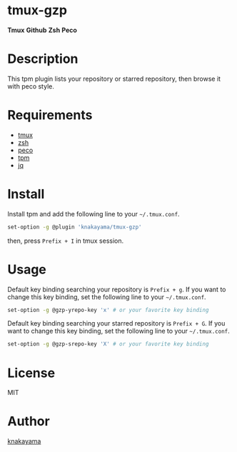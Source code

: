 tmux-gzp
========

**Tmux** **Github** **Zsh** **Peco**

# Description

This tpm plugin lists your repository or starred repository, then browse it with peco style.

# Requirements

* [tmux](https://tmux.github.io/)
* [zsh](http://www.zsh.org/)
* [peco](https://github.com/peco/peco)
* [tpm](https://github.com/tmux-plugins/tpm)
* [jq](https://github.com/stedolan/jq)

# Install

Install tpm and add the following line to your `~/.tmux.conf`.

```bash
set-option -g @plugin 'knakayama/tmux-gzp'
```

then, press `Prefix + I` in tmux session.

# Usage

Default key binding searching your repository is `Prefix + g`. If you want to change this key binding, set the following line to your `~/.tmux.conf`.

```bash
set-option -g @gzp-yrepo-key 'x' # or your favorite key binding
```

Default key binding searching your starred repository is `Prefix + G`. If you want to change this key binding, set the following line to your `~/.tmux.conf`.

```bash
set-option -g @gzp-srepo-key 'X' # or your favorite key binding
```

# License

MIT

# Author

[knakayama](https://github.com/knakayama)
